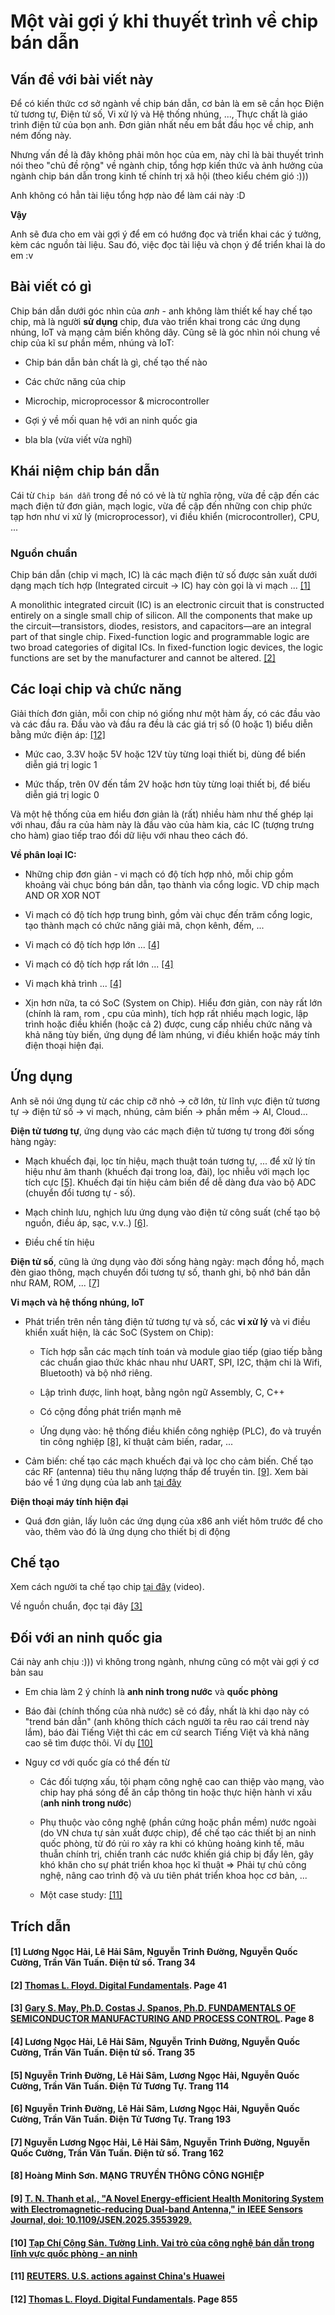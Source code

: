 # Một vài gợi ý khi thuyết trình về chip bán dẫn

## Vấn đề với bài viết này

Để có kiến thức cơ sở ngành về chip bán dẫn, cơ bản là em sẽ cần học Điện tử tương tự, Điện tử số, Vi xử lý và Hệ thống nhúng, ...,
Thực chất là giáo trình điện tử của bọn anh. Đơn giản nhất nếu em bắt đầu học về chip, anh ném đống này.

Nhưng vấn đề là đây không phải môn học của em, này chỉ là bài thuyết trình nói theo "chủ đề rộng" về ngành chip,
tổng hợp kiến thức và ảnh hưởng của ngành chip bán dẫn trong kinh tế chính trị xã hội (theo kiểu chém gió :)))

Anh không có hẳn tài liệu tổng hợp nào để làm cái này :D

**Vậy**

Anh sẽ đưa cho em vài gợi ý để em có hướng đọc và triển khai các ý tưởng, kèm các nguồn tài liệu. Sau đó, việc đọc tài liệu và chọn ý để triển khai là do em :v

## Bài viết có gì

Chip bán dẫn dưới góc nhìn của *anh* - anh không làm thiết kế hay chế tạo chip, mà là người **sử dụng** chip, đưa vào triển khai trong các ứng dụng nhúng, IoT và mạng cảm biến không dây. Cũng sẽ là góc nhìn nói chung về chip của kĩ sư phần mềm, nhúng và IoT:

- Chip bán dẫn bản chất là gì, chế tạo thế nào

- Các chức năng của chip

- Microchip, microprocessor & microcontroller 

- Gợi ý về mối quan hệ với an ninh quốc gia

- bla bla (vừa viết vừa nghĩ)

## Khái niệm chip bán dẫn

Cái từ `Chip bán dẫn` trong đề nó có vẻ là từ nghĩa rộng, vừa đề cập đến các mạch điện tử đơn giản, mạch logic, vừa đề cập đến những con chip phức tạp hơn như vi xử lý (microprocessor), vi điều khiển (microcontroller), CPU, ...




### Nguồn chuẩn

Chip bán dẫn (chip vi mạch, IC) là các mạch điện tử số được sản xuất dưới dạng mạch tích hợp (Integrated circuit -> IC) hay còn gọi là vi mạch ... [[1]](#ref1)


A monolithic integrated circuit (IC) is an electronic circuit that is constructed entirely on a single small chip of silicon. All the components that make up the circuit—transistors, diodes, resistors, and capacitors—are an integral part of that single chip. Fixed-function logic and programmable logic are two broad categories of digital ICs. In fixed-function logic devices, the logic functions are set by the manufacturer and cannot be altered. [[2]](#ref2)

## Các loại chip và chức năng

Giải thích đơn giản, mỗi con chip nó giống như một hàm ấy, có các đầu vào và các đầu ra. Đầu vào và đầu ra đều là các giá trị số (0 hoặc 1) biểu diễn bằng mức điện áp: [[12]](#ref12)

- Mức cao, 3.3V hoặc 5V hoặc 12V tùy từng loại thiết bị, dùng để biển diễn giá trị logic 1

- Mức thấp, trên 0V đến tầm 2V hoặc hơn tùy từng loại thiết bị, để biếu diễn giá trị logic 0

Và một hệ thống của em hiểu đơn giản là (rất) nhiều hàm như thế ghép lại với nhau, đầu ra của hàm này là đầu vào của hàm kia, các IC (tượng trưng cho hàm) giao tiếp trao đổi dữ liệu với nhau theo cách đó.

**Về phân loại IC:**

- Những chip đơn giản - vi mạch có độ tích hợp nhỏ, mỗi chip gồm khoảng vài chục bóng bán dẫn, tạo thành vìa cổng logic. VD chip mạch AND OR XOR NOT

- Vi mạch có độ tích hợp trung bình, gồm vài chục đến trăm cổng logic, tạo thành mạch có chức năng giải mã, chọn kênh, đếm, ...

- Vi mạch có độ tích hợp lớn ... [[4]](#ref4)

- Vi mạch có độ tích hợp rất lớn ... [[4]](#ref4)

- Vi mạch khả trình ... [[4]](#ref4)

- Xịn hơn nữa, ta có SoC (System on Chip). Hiểu đơn giản, con này rất lớn (chính là ram, rom , cpu của mình), tích hợp rất nhiều mạch logic, lập trình hoặc điều khiển (hoặc cả 2) được, cung cấp nhiều chức năng và khả năng tùy biến, ứng dụng để làm nhúng, vi điều khiển hoặc máy tính điện thoại hiện đại.

## Ứng dụng

Anh sẽ nói ứng dụng từ các chip cỡ nhỏ -> cỡ lớn, từ lĩnh vực điện tử tương tự -> điện tử số -> vi mạch, nhúng, cảm biến -> phần mềm -> AI, Cloud... 

**Điện tử tương tự**, ứng dụng vào các mạch điện tử tương tự trong đời sống hàng ngày:

- Mạch khuếch đại, lọc tín hiệu, mạch thuật toán tương tự, ... để xử lý tín hiệu như âm thanh (khuếch đại trong loa, đài), lọc nhiễu với mạch lọc tích cực [[5]](#ref5). Khuếch đại tín hiệu cảm biến để dễ dàng đưa vào bộ ADC (chuyển đổi tương tự - số).

- Mạch chỉnh lưu, nghịch lưu ứng dụng vào điện tử công suất (chế tạo bộ nguồn, điều áp, sạc, v.v..) [[6]](#ref6).

- Điều chế tín hiệu

**Điện tử số**, cũng là ứng dụng vào đời sống hàng ngày: mạch đồng hồ, mạch đèn giao thông, mạch chuyển đổi tương tự số, thanh ghi, bộ nhớ bán dẫn như RAM, ROM, ... [[7]](#ref7)


**Vi mạch và hệ thống nhúng, IoT**
- Phát triển trên nền tảng điện tử tương tự và số, các **vi xử lý** và vi điều khiển xuất hiện, là các SoC (System on Chip):

    - Tích hợp sẵn các mạch tính toán và module giao tiếp (giao tiếp bằng các chuẩn giao thức khác nhau như UART, SPI, I2C, thậm chi là Wifi, Bluetooth) và bộ nhớ riêng.

    - Lập trình được, linh hoạt, bằng ngôn ngữ Assembly, C, C++

    - Có cộng đồng phát triển mạnh mẽ

    - Ứng dụng vào: hệ thống điều khiển công nghiệp (PLC), đo và truyền tin công nghiệp [[8]](#ref8), kĩ thuật cảm biến, radar, ...

- Cảm biến: chế tạo các mạch khuếch đại và lọc cho cảm biến. Chế tạo các RF (antenna) tiêu thụ năng lượng thấp để truyền tin. [[9]](#ref9). Xem bài báo về 1 ứng dụng của lab anh [tại đây](https://www.facebook.com/sensor.lab.hust/posts/pfbid02WGfUqyfbTajmVqCLufkaCdq8X8d9dUHhw9KbKrV6AToCTcEGxnAkNBzfeQhBRcXsl)

**Điện thoại máy tính hiện đại**

- Quá đơn giản, lấy luôn các ứng dụng của x86 anh viết hôm trước để cho vào, thêm vào đó là ứng dụng cho thiết bị di động

## Chế tạo

Xem cách người ta chế tạo chip [tại đây](https://www.youtube.com/watch?v=g8Qav3vIv9s&t=138s) (video).

Về nguồn chuẩn, đọc tại đây [[3]](#3-gary-s-may-phd-costas-j-spanos-phd-fundamentals-of-semiconductor-manufacturing-and-process-control-page-8)


## Đối với an ninh quốc gia

Cái này anh chịu :))) vì không trong ngành, nhưng cũng có một vài gợi ý cơ bản sau

- Em chia làm 2 ý chính là **anh ninh trong nước** và **quốc phòng**

- Báo đài (chính thống của nhà nước) sẽ có đầy, nhất là khi dạo này có "trend bán dẫn" (anh không thích cách người ta rêu rao cái trend này lắm), báo đài Tiếng Việt thì các em cứ search Tiếng Việt và khả năng cao sẽ tìm được thôi. Ví dụ [[10]](#ref10)

- Nguy cơ với quốc gía có thể đến từ 

    - Các đối tượng xấu, tội phạm công nghệ cao can thiệp vào mạng, vào chip hay phá sóng để ăn cắp thông tin hoặc thực hiện hành vi xấu (**anh ninh trong nước**)

    - Phụ thuộc vào công nghệ (phần cứng hoặc phần mềm) nước ngoài (do VN chưa tự sản xuất được chip), để chế tạo các thiết bị an ninh quốc phòng, từ đó rủi ro xảy ra khi có khủng hoảng kinh tế, mâu thuẫn chính trị, chiến tranh các nước khiến giá chip bị đẩy lên, gây khó khăn cho sự phát triển khoa học kĩ thuật => Phải tự chủ công nghệ, nâng cao trình độ và ưu tiên phát triển khoa học cơ bản, ...

    - Một case study: [[11]](#ref11) 

## Trích dẫn

<a id='ref1'></a>
#### [1] Lương Ngọc Hải, Lê Hải Sâm, Nguyễn Trinh Đường, Nguyễn Quốc Cường, Trần Văn Tuấn. Điện tử số. Trang 34

<a id='ref2'></a>
#### [2] [Thomas L. Floyd. Digital Fundamentals](https://bpcbirgunj.edu.np/wp-content/uploads/2019/10/DIGITAL_ELECTRONICS-by-Flyod.pdf). Page 41

<a id='ref3'></a>
#### [3] [Gary S. May, Ph.D. Costas J. Spanos, Ph.D. FUNDAMENTALS OF SEMICONDUCTOR MANUFACTURING AND PROCESS CONTROL](https://www.gacbe.ac.in/images/E%20books/Fundamentals%20of%20Semiconductor%20Manufacturing%20and%20Process%20Control%20G.%20May%20C.%20Spanos.pdf). Page 8

<a id='ref4'></a>
#### [4] Lương Ngọc Hải, Lê Hải Sâm, Nguyễn Trinh Đường, Nguyễn Quốc Cường, Trần Văn Tuấn. Điện tử số. Trang 35

<a id='ref5'></a>
#### [5] Nguyễn Trinh Đường, Lê Hải Sâm, Lương Ngọc Hải, Nguyễn Quốc Cường, Trần Văn Tuấn. Điện Tử Tương Tự. Trang 114

<a id='ref6'></a>
#### [6] Nguyễn Trinh Đường, Lê Hải Sâm, Lương Ngọc Hải, Nguyễn Quốc Cường, Trần Văn Tuấn. Điện Tử Tương Tự. Trang 193

<a id='ref7'></a>
#### [7] Nguyễn Lương Ngọc Hải, Lê Hải Sâm, Nguyễn Trinh Đường, Nguyễn Quốc Cường, Trần Văn Tuấn. Điện tử số. Trang 162

<a id='ref8'></a>
#### [8] Hoàng Minh Sơn. MẠNG TRUYỀN THÔNG CÔNG NGHIỆP

<a id='ref9'></a>
#### [9] [T. N. Thanh et al., "A Novel Energy-efficient Health Monitoring System with Electromagnetic-reducing Dual-band Antenna," in IEEE Sensors Journal, doi: 10.1109/JSEN.2025.3553929.](https://ieeexplore.ieee.org/abstract/document/10945538?fbclid=IwY2xjawJdh4dleHRuA2FlbQIxMAABHsyNAHVMmNkGpUcFnw9IWpOJT7bXxGsDRCTuiR2rttD5s8hzMtMdjW9Q3tUz_aem_WvWLUVc8OW5SZHU48C0jqg)

<a id='ref10'></a>
#### [10] [Tạp Chí Cộng Sản. Tường Linh. Vai trò của công nghệ bán dẫn trong lĩnh vực quốc phòng - an ninh](https://hssk.tapchicongsan.org.vn/bai-viet/chuyen-sau/vai-tro-cua-cong-nghe-ban-dan-trong-linh-vuc-quoc-phong-an-ninh-post1017.html)

<a id='ref11'></a>
#### [11] [REUTERS. U.S. actions against China's Huawei](https://www.reuters.com/graphics/USA-CHINA/HUAWEI-TIMELINE/zgvomxwlgvd/?utm_source=chatgpt.com)

<a id='ref12'></a>
#### [12] [Thomas L. Floyd. Digital Fundamentals](https://bpcbirgunj.edu.np/wp-content/uploads/2019/10/DIGITAL_ELECTRONICS-by-Flyod.pdf). Page 855